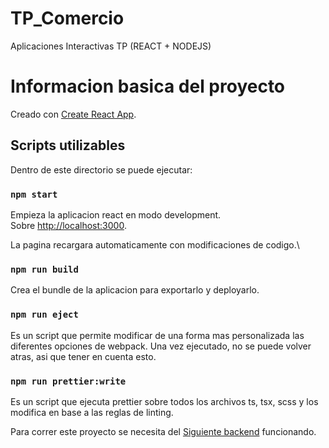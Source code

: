 # TP_Comercio
Aplicaciones Interactivas TP (REACT + NODEJS)

# Informacion basica del proyecto

Creado con [Create React App](https://github.com/facebook/create-react-app).

## Scripts utilizables

Dentro de este directorio se puede ejecutar:

### `npm start`

Empieza la aplicacion react en modo development.\
Sobre [http://localhost:3000](http://localhost:3000).

La pagina recargara automaticamente con modificaciones de codigo.\

### `npm run build`

Crea el bundle de la aplicacion para exportarlo y deployarlo.

### `npm run eject`

Es un script que permite modificar de una forma mas personalizada las diferentes opciones de webpack.
Una vez ejecutado, no se puede volver atras, asi que tener en cuenta esto.

### `npm run prettier:write`

Es un script que ejecuta prettier sobre todos los archivos ts, tsx, scss y los modifica en base a las reglas de linting.

Para correr este proyecto se necesita del [Siguiente backend](https://github.com/fpmirabile/TP_Comercio_Back) funcionando.